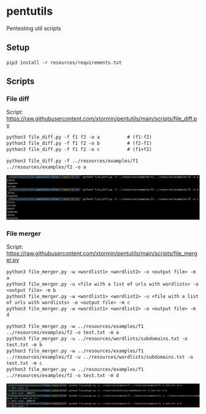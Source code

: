 # pentutils
Pentesting util scripts

## Setup

```
pip3 install -r resources/requirements.txt
```

## Scripts

### File diff

Script: https://raw.githubusercontent.com/xtormin/pentutils/main/scripts/file_diff.py

```
python3 file_diff.py -f f1 f2 -o a          # (f1-f2)
python3 file_diff.py -f f1 f2 -o b          # (f2-f1)
python3 file_diff.py -f f1 f2 -o c          # (f1+f2)
```

```
python3 file_diff.py -f ../resources/examples/f1 ../resources/examples/f2 -o a
```

![Examples](resources/images/file_diff.png)

### File merger

Script: https://raw.githubusercontent.com/xtormin/pentutils/main/scripts/file_merger.py

```
python3 file_merger.py -w <wordlist1> <wordlist2> -o <output file> -m a
python3 file_merger.py -u <file with a list of urls with wordlists> -o <output file> -m b
python3 file_merger.py -w <wordlist1> <wordlist2> -u <file with a list of urls with wordlists> -o <output file> -m c
python3 file_merger.py -w <wordlist1> <wordlist2> -o <output file> -m d
```

```
python3 file_merger.py -w ../resources/examples/f1 ../resources/examples/f2 -o test.txt -m a
python3 file_merger.py -u ../resources/wordlists/subdomains.txt -o test.txt -m b
python3 file_merger.py -w ../resources/examples/f1 ../resources/examples/f2 -u ../resources/wordlists/subdomains.txt -o test.txt -m c
python3 file_merger.py -w ../resources/examples/f1 ../resources/examples/f2 -o test.txt -m d
```

![Examples](resources/images/file_merger.png)